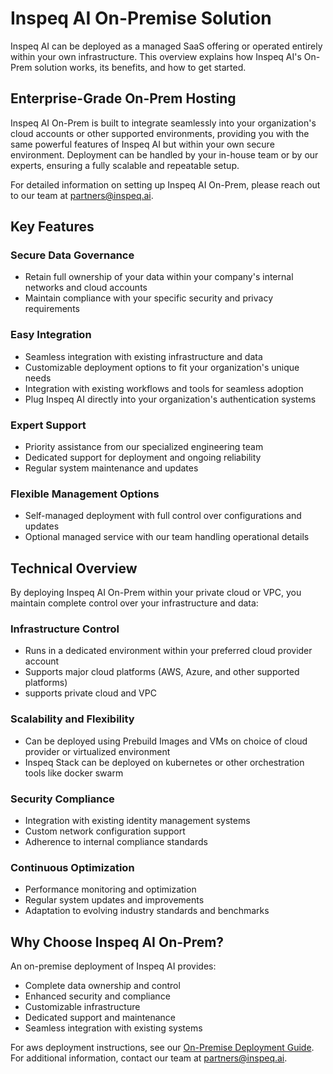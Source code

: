 # Inspeq AI On-Premise Solution

Inspeq AI can be deployed as a managed SaaS offering or operated entirely within your own infrastructure. This overview explains how Inspeq AI's On-Prem solution works, its benefits, and how to get started.

## Enterprise-Grade On-Prem Hosting

Inspeq AI On-Prem is built to integrate seamlessly into your organization's cloud accounts or other supported environments, providing you with the same powerful features of Inspeq AI but within your own secure environment. Deployment can be handled by your in-house team or by our experts, ensuring a fully scalable and repeatable setup.

For detailed information on setting up Inspeq AI On-Prem, please reach out to our team at partners@inspeq.ai. 

## Key Features

### Secure Data Governance
- Retain full ownership of your data within your company's internal networks and cloud accounts
- Maintain compliance with your specific security and privacy requirements

### Easy Integration
- Seamless integration with existing infrastructure and data 
- Customizable deployment options to fit your organization's unique needs
- Integration with existing workflows and tools for seamless adoption
- Plug Inspeq AI directly into your organization's authentication systems

### Expert Support
- Priority assistance from our specialized engineering team
- Dedicated support for deployment and ongoing reliability
- Regular system maintenance and updates

### Flexible Management Options
- Self-managed deployment with full control over configurations and updates
- Optional managed service with our team handling operational details

## Technical Overview

By deploying Inspeq AI On-Prem within your private cloud or VPC, you maintain complete control over your infrastructure and data:

### Infrastructure Control
- Runs in a dedicated environment within your preferred cloud provider account
- Supports major cloud platforms (AWS, Azure, and other supported platforms)
- supports private cloud and VPC

### Scalability and Flexibility
- Can be deployed using Prebuild Images and VMs on choice of cloud provider or virtualized environment
- Inspeq Stack can be deployed on kubernetes or other orchestration tools like docker swarm

### Security Compliance
- Integration with existing identity management systems
- Custom network configuration support
- Adherence to internal compliance standards

### Continuous Optimization
- Performance monitoring and optimization
- Regular system updates and improvements
- Adaptation to evolving industry standards and benchmarks

## Why Choose Inspeq AI On-Prem?

An on-premise deployment of Inspeq AI provides:
- Complete data ownership and control
- Enhanced security and compliance
- Customizable infrastructure
- Dedicated support and maintenance
- Seamless integration with existing systems

For aws deployment instructions, see our [On-Premise Deployment Guide](on-premise-aws-deployment.md). For additional information, contact our team at partners@inspeq.ai.